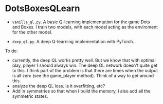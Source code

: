 # DotsBoxesQLearn

- `vanilla_ql.py`. A basic Q-learning implementation for the game Dots and Boxes. I train two models, with each model acting as the enviroment for the other model.

- `deep_ql.py`. A deep Q-learning implementation with PyTorch.



To do: 
- currently, the deep QL works pretty well. But we know that with optimal play, player 1 should always win. The deep QL network doesn't quite get to this. I think part of the problem is that there are times when the output is all zero (see the game_player method). Think of a way to get around this.
- analyze the deep QL loss. Is it overfitting, etc?
- Add in symmetries so that when I build the memory, I also add all the symmetric states.
